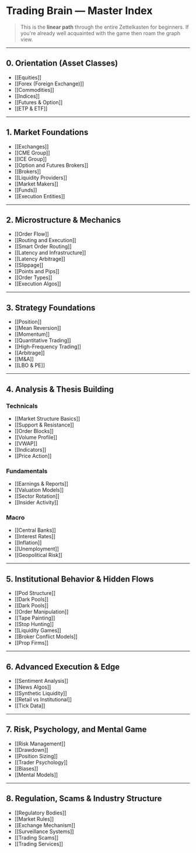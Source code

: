 # Trading Brain — Master Index

> This is the **linear path** through the entire Zettelkasten for beginners.
> If you're already well acquainted with the game then roam the graph view.

---

## 0. Orientation (Asset Classes)
- [[Equities]]
- [[Forex (Foreign Exchange)]]
- [[Commodities]]
- [[Indices]]
- [[Futures & Option]]
- [[ETP & ETF]]

---

## 1. Market Foundations
- [[Exchanges]]
- [[CME Group]]
- [[ICE Group]]
- [[Option and Futures Brokers]]
- [[Brokers]]
- [[Liquidity Providers]]
- [[Market Makers]]
- [[Funds]]
- [[Execution Entities]]

---

## 2. Microstructure & Mechanics
- [[Order Flow]]
- [[Routing and Execution]]
- [[Smart Order Routing]]
- [[Latency and Infrastructure]]
- [[Latency Arbitrage]]
- [[Slippage]]
- [[Points and Pips]]
- [[Order Types]]
- [[Execution Algos]]

---

## 3. Strategy Foundations
- [[Position]]
- [[Mean Reversion]]
- [[Momentum]]
- [[Quantitative Trading]]
- [[High-Frequency Trading]]
- [[Arbitrage]]
- [[M&A]]
- [[LBO & PE]]

---

## 4. Analysis & Thesis Building

### Technicals
- [[Market Structure Basics]]
- [[Support & Resistance]]
- [[Order Blocks]]
- [[Volume Profile]]
- [[VWAP]]
- [[Indicators]]
- [[Price Action]]

### Fundamentals
- [[Earnings & Reports]]
- [[Valuation Models]]
- [[Sector Rotation]]
- [[Insider Activity]]

### Macro
- [[Central Banks]]
- [[Interest Rates]]
- [[Inflation]]
- [[Unemployment]]
- [[Geopolitical Risk]]

---

## 5. Institutional Behavior & Hidden Flows
- [[Pod Structure]]
- [[Dark Pools]]
- [[Dark Pools]]
- [[Order Manipulation]]
- [[Tape Painting]]
- [[Stop Hunting]]
- [[Liquidity Games]]
- [[Broker Conflict Models]]
- [[Prop Firms]]

---

## 6. Advanced Execution & Edge
- [[Sentiment Analysis]]
- [[News Algos]]
- [[Synthetic Liquidity]]
- [[Retail vs Institutional]]
- [[Tick Data]]

---

## 7. Risk, Psychology, and Mental Game
- [[Risk Management]]
- [[Drawdown]]
- [[Position Sizing]]
- [[Trader Psychology]]
- [[Biases]]
- [[Mental Models]]

---

## 8. Regulation, Scams & Industry Structure
- [[Regulatory Bodies]]
- [[Market Rules]]
- [[Exchange Mechanism]]
- [[Surveillance Systems]]
- [[Trading Scams]]
- [[Trading Services]]

